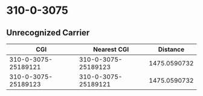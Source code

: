 # 310-0-3075
## Unrecognized Carrier


| CGI | Nearest CGI | Distance |
|-----|-------------|----------|
| 310-0-3075-25189121 | 310-0-3075-25189123 | 1475.0590732 |
| 310-0-3075-25189123 | 310-0-3075-25189121 | 1475.0590732 |
